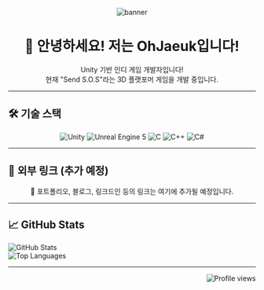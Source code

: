 <!-- 배너 이미지 (원하는 이미지로 교체 가능) -->
<p align="center">
  <img src="https://capsule-render.vercel.app/api?type=waving&color=0f0c29,302b63,24243e&height=200&section=header&text=OhJaeuk%20Profile&fontSize=45&fontColor=ffffff&animation=fadeIn" alt="banner" />
</p>

<h1 align="center">👋 안녕하세요! 저는 OhJaeuk입니다!</h1>

<p align="center">
  Unity 기반 인디 게임 개발자입니다!<br>
  현재 "Send S.O.S"라는 3D 플랫포머 게임을 개발 중입니다.
</p>

---

## 🛠️ 기술 스택

<p align="center">
  <img src="https://img.shields.io/badge/Unity-2022+-black?logo=unity&style=for-the-badge" alt="Unity" />
  <img src="https://img.shields.io/badge/Unreal%20Engine-0E1128?logo=unrealengine&logoColor=white&style=for-the-badge" alt="Unreal Engine 5" />
  <img src="https://img.shields.io/badge/C-00599C?logo=c&logoColor=white&style=for-the-badge" alt="C" />
  <img src="https://img.shields.io/badge/C++-00599C?logo=c%2B%2B&logoColor=white&style=for-the-badge" alt="C++" />
    <img src="https://img.shields.io/badge/C%23-239120?logo=c-sharp&logoColor=white&style=for-the-badge" alt="C#" />
</p>

---

## 📂 외부 링크 (추가 예정)

<p align="center">
  🔗 포트폴리오, 블로그, 링크드인 등의 링크는 여기에 추가될 예정입니다.
</p>

---

## 📈 GitHub Stats

<p align="left">
  <img src="https://github-readme-stats.vercel.app/api?username=OhJaeuk20&show_icons=true&theme=tokyonight&hide_border=true" alt="GitHub Stats" />
  <br>
  <img src="https://github-readme-stats.vercel.app/api/top-langs/?username=OhJaeuk20&layout=compact&theme=tokyonight&hide_border=true" alt="Top Languages" />
</p>

---

<p align="right">
  <img src="https://komarev.com/ghpvc/?username=OhJaeuk20&style=flat-square&color=blue" alt="Profile views" />
</p>
